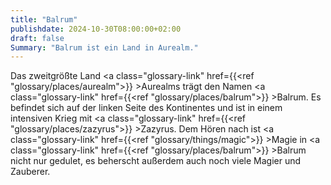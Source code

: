 ```yaml
---
title: "Balrum"
publishdate: 2024-10-30T08:00:00+02:00
draft: false
Summary: "Balrum ist ein Land in Aurealm."
---
```


Das zweitgrößte Land <a class="glossary-link" href={{<ref "glossary/places/aurealm">}} >Aurealms</a> trägt den Namen <a class="glossary-link" href={{<ref "glossary/places/balrum">}} >Balrum</a>. Es befindet sich auf der linken Seite des Kontinentes und ist in einem intensiven Krieg mit <a class="glossary-link" href={{<ref "glossary/places/zazyrus">}} >Zazyrus</a>. Dem Hören nach ist <a class="glossary-link" href={{<ref "glossary/things/magic">}} >Magie</a> in <a class="glossary-link" href={{<ref "glossary/places/balrum">}} >Balrum</a> nicht nur gedulet, es beherscht außerdem auch noch viele Magier und Zauberer.
